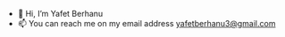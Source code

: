 - 👋 Hi, I’m Yafet Berhanu
- 📫 You can reach me on my email address yafetberhanu3@gmail.com

<!---
yaphet17/yaphet17 is a ✨ special ✨ repository because its `README.md` (this file) appears on your GitHub profile.
You can click the Preview link to take a look at your changes.
--->
